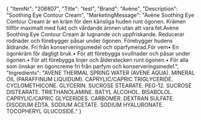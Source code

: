 {
  "ItemNr": "206807",
  "Title": "test",
  "Brand": "Avène",
  "Description": "Soothing Eye Contour Cream",
  "MarketingMessage": "Avène Soothing Eye Contour Cream är en kräm för den känsliga huden runt ögonen. Krämen tillför maximalt med fukt och vårdande ämnen utan att vara fet.Avène Soothing Eye Contour Cream är lugnande och uppfriskande. Reducerar rodnader och förebygger påsar under ögonen. Förebygger hudens åldrande. Fri från konserveringsmedel och oparfymerad.För vem• En ögonkräm för dagligt bruk.• För att förebygga svullnader och påsar under ögonen.• För att förebygga linjer och ålderstecken runt ögonen.• För alla som önskar en ögoncreme fri från parfym och konserveringsmedel.",
  "Ingredients": "AVENE THERMAL SPRING WATER (AVENE AQUA). MINERAL OIL (PARAFFINUM LIQUIDUM). CAPRYLIC/CAPRIC TRIGLYCERIDE. CYCLOMETHICONE. GLYCERIN. SUCROSE STEARATE. PEG-12. SUCROSE DISTEARATE. TRIETHANOLAMINE. BATYL ALCOHOL. BISABOLOL. CAPRYLIC/CAPRIC GLYCERIDES. CARBOMER. DEXTRAN SULFATE. DISODIUM EDTA. SODIUM ACETATE. SODIUM HYALURONATE. TOCOPHERYL GLUCOSIDE."
}